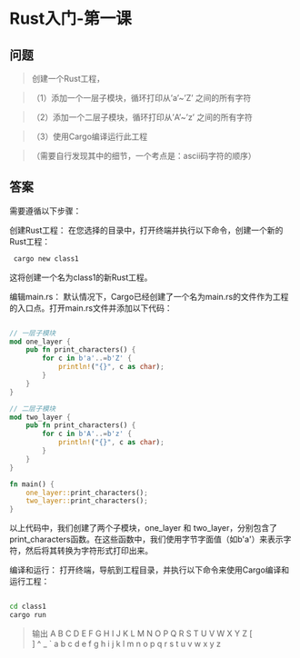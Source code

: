 # Rust入门-第一课

## 问题
> 创建一个Rust工程，

>（1）添加一个一层子模块，循环打印从’a’~’Z’ 之间的所有字符

>（2）添加一个二层子模块，循环打印从’A’~’z’ 之间的所有字符

>（3）使用Cargo编译运行此工程

>（需要自行发现其中的细节，一个考点是：ascii码字符的顺序）

## 答案
需要遵循以下步骤：

创建Rust工程：
在您选择的目录中，打开终端并执行以下命令，创建一个新的Rust工程：


``` bash      
 cargo new class1
```
这将创建一个名为class1的新Rust工程。

编辑main.rs：
默认情况下，Cargo已经创建了一个名为main.rs的文件作为工程的入口点。打开main.rs文件并添加以下代码：


        
```rust

// 一层子模块
mod one_layer {
    pub fn print_characters() {
        for c in b'a'..=b'Z' {
            println!("{}", c as char);
        }
    }
}

// 二层子模块
mod two_layer {
    pub fn print_characters() {
        for c in b'A'..=b'z' {
            println!("{}", c as char);
        }
    }
}

fn main() {
    one_layer::print_characters();
    two_layer::print_characters();
}
```
以上代码中，我们创建了两个子模块，one_layer 和 two_layer，分别包含了print_characters函数。在这些函数中，我们使用字节字面值（如b'a'）来表示字符，然后将其转换为字符形式打印出来。

编译和运行：
打开终端，导航到工程目录，并执行以下命令来使用Cargo编译和运行工程：


        
``` bash

cd class1
cargo run

```
>输出
A
B
C
D
E
F
G
H
I
J
K
L
M
N
O
P
Q
R
S
T
U
V
W
X
Y
Z
[
\
]
^
_
`
a
b
c
d
e
f
g
h
i
j
k
l
m
n
o
p
q
r
s
t
u
v
w
x
y
z